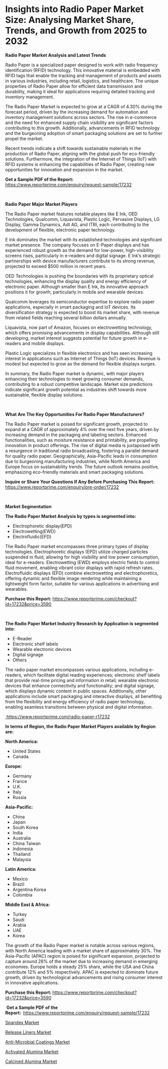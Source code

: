 <p><h1>Insights into Radio Paper Market Size: Analysing Market Share, Trends, and Growth from 2025 to 2032</h1></p><p><strong>Radio Paper Market Analysis and Latest Trends</strong></p>
<p><p>Radio Paper is a specialized paper designed to work with radio frequency identification (RFID) technology. This innovative material is embedded with RFID tags that enable the tracking and management of products and assets in various industries, including retail, logistics, and healthcare. The unique properties of Radio Paper allow for efficient data transmission and durability, making it ideal for applications requiring detailed tracking and inventory management.</p><p>The Radio Paper Market is expected to grow at a CAGR of 4.30% during the forecast period, driven by the increasing demand for automation and inventory management solutions across sectors. The rise in e-commerce and the need for enhanced supply chain visibility are significant factors contributing to this growth. Additionally, advancements in RFID technology and the burgeoning adoption of smart packaging solutions are set to further propel the market.</p><p>Recent trends indicate a shift towards sustainable materials in the production of Radio Paper, aligning with the global push for eco-friendly solutions. Furthermore, the integration of the Internet of Things (IoT) with RFID systems is enhancing the capabilities of Radio Paper, creating new opportunities for innovation and expansion in the market.</p></p>
<p><strong>Get a Sample PDF of the Report:&nbsp;</strong> <a href="https://www.reportprime.com/enquiry/request-sample/17232?utm_campaign=1842&utm_medium=2&utm_source=Github&utm_content=ia&utm_term=18032025&utm_id=radio-paper">https://www.reportprime.com/enquiry/request-sample/17232</a></p>
<p>&nbsp;</p>
<p><strong>Radio Paper Major Market Players</strong></p>
<p><p>The Radio Paper market features notable players like E Ink, OED Technologies, Qualcomm, Liquavista, Plastic Logic, Pervasive Displays, LG Display, Gamma Dynamics, Adt AG, and ITRI, each contributing to the development of flexible, electronic paper technology.</p><p>E Ink dominates the market with its established technologies and significant market presence. The company focuses on E-Paper displays and has experienced robust growth as the demand for low-power, high-visibility screens rises, particularly in e-readers and digital signage. E Ink’s strategic partnerships with device manufacturers contribute to its strong revenue, projected to exceed $500 million in recent years.</p><p>OED Technologies is pushing the boundaries with its proprietary optical technologies, enhancing the display quality and energy efficiency of electronic paper. Although smaller than E Ink, its innovative approach positions it for growth, particularly in mobile and wearable devices.</p><p>Qualcomm leverages its semiconductor expertise to explore radio paper applications, especially in smart packaging and IoT devices. Its diversification strategy is expected to boost its market share, with revenue from related fields reaching several billion dollars annually. </p><p>Liquavista, now part of Amazon, focuses on electrowetting technology, which offers promising advancements in display capabilities. Although still developing, market interest suggests potential for future growth in e-readers and mobile displays.</p><p>Plastic Logic specializes in flexible electronics and has seen increasing interest in applications such as Internet of Things (IoT) devices. Revenue is modest but expected to grow as the demand for flexible displays surges.</p><p>In summary, the Radio Paper market is dynamic, with major players enhancing their technologies to meet growing consumer demands, contributing to a robust competitive landscape. Market size predictions indicate significant growth potential as industries shift towards more sustainable, flexible display solutions.</p></p>
<p>&nbsp;</p>
<p><strong>What Are The Key Opportunities For Radio Paper Manufacturers?</strong></p>
<p><p>The Radio Paper market is poised for significant growth, projected to expand at a CAGR of approximately 4% over the next five years, driven by increasing demand in the packaging and labeling sectors. Enhanced functionalities, such as moisture resistance and printability, are propelling innovation in product offerings. The rise of digital media is juxtaposed with a resurgence in traditional radio broadcasting, fostering a parallel demand for quality radio paper. Geographically, Asia-Pacific leads in consumption due to burgeoning manufacturing industries, while North America and Europe focus on sustainability trends. The future outlook remains positive, emphasizing eco-friendly materials and smart packaging solutions.</p></p>
<p><strong>Inquire or Share Your Questions If Any Before Purchasing This Report:</strong> <a href="https://www.reportprime.com/enquiry/pre-order/17232?utm_campaign=1842&utm_medium=2&utm_source=Github&utm_content=ia&utm_term=18032025&utm_id=radio-paper">https://www.reportprime.com/enquiry/pre-order/17232</a></p>
<p>&nbsp;</p>
<p><strong>Market Segmentation</strong></p>
<p><strong>The Radio Paper Market Analysis by types is segmented into:</strong></p>
<p><ul><li>Electrophoretic display(EPD)</li><li>Electrowetting(EWD)</li><li>Electrofluidic(EFD)</li></ul></p>
<p><p>The Radio Paper market encompasses three primary types of display technologies. Electrophoretic displays (EPD) utilize charged particles suspended in fluid, allowing for high visibility and low power consumption, ideal for e-readers. Electrowetting (EWD) employs electric fields to control fluid movement, enabling vibrant color displays with rapid refresh rates. Electrofluidic displays (EFD) combine electrowetting and electrophoretics, offering dynamic and flexible image rendering while maintaining a lightweight form factor, suitable for various applications in advertising and wearables.</p></p>
<p><strong>Purchase this Report:&nbsp;</strong><a href="https://www.reportprime.com/checkout?id=17232&price=3590&utm_campaign=1842&utm_medium=2&utm_source=Github&utm_content=ia&utm_term=18032025&utm_id=radio-paper">https://www.reportprime.com/checkout?id=17232&price=3590</a></p>
<p>&nbsp;</p>
<p><strong>The Radio Paper Market Industry Research by Application is segmented into:</strong></p>
<p><ul><li>E-Reader</li><li>Electronic shelf labels</li><li>Wearable electronic devices</li><li>Digital signage</li><li>Others</li></ul></p>
<p><p>The radio paper market encompasses various applications, including e-readers, which facilitate digital reading experiences; electronic shelf labels that provide real-time pricing and information in retail; wearable electronic devices that enhance connectivity and functionality; and digital signage, which displays dynamic content in public spaces. Additionally, other applications include smart packaging and interactive displays, all benefiting from the flexibility and energy efficiency of radio paper technology, enabling seamless transitions between physical and digital information.</p></p>
<p><a href="https://www.reportprime.com/radio-paper-r17232?utm_campaign=1842&utm_medium=2&utm_source=Github&utm_content=ia&utm_term=18032025&utm_id=radio-paper">&nbsp;https://www.reportprime.com/radio-paper-r17232</a></p>
<p><strong>In terms of Region, the Radio Paper Market Players available by Region are:</strong></p>
<p>
    <p> <strong> North America: </strong>
        <ul>
            <li>United States</li>
            <li>Canada</li>
        </ul>
        </p> 
    <p> <strong> Europe: </strong>
        <ul>
            <li>Germany</li>
            <li>France</li>
            <li>U.K.</li>
            <li>Italy</li>
            <li>Russia</li>
        </ul>
        </p> 
    <p> <strong> Asia-Pacific: </strong>
        <ul>
            <li>China</li>
            <li>Japan</li>
            <li>South Korea</li>
            <li>India</li>
            <li>Australia</li>
            <li>China Taiwan</li>
            <li>Indonesia</li>
            <li>Thailand</li>
            <li>Malaysia</li>
        </ul>
        </p> 
    <p> <strong> Latin America: </strong>
        <ul>
            <li>Mexico</li>
            <li>Brazil</li>
            <li>Argentina Korea</li>
            <li>Colombia</li>
        </ul>
        </p> 
    <p> <strong> Middle East & Africa: </strong>
        <ul>
            <li>Turkey</li>
            <li>Saudi</li>
            <li>Arabia</li>
            <li>UAE</li>
            <li>Korea</li>
        </ul>
    </p>
    </p>
<p><p>The growth of the Radio Paper market is notable across various regions, with North America leading with a market share of approximately 30%. The Asia-Pacific (APAC) region is poised for significant expansion, projected to capture around 28% of the market due to increasing demand in emerging economies. Europe holds a steady 25% share, while the USA and China contribute 12% and 5% respectively. APAC is expected to dominate future growth, driven by technological advancements and rising consumer interest in innovative applications.</p></p>
<p><strong>Purchase this Report: </strong><a href="https://www.reportprime.com/checkout?id=17232&price=3590&utm_campaign=1842&utm_medium=2&utm_source=Github&utm_content=ia&utm_term=18032025&utm_id=radio-paper">https://www.reportprime.com/checkout?id=17232&price=3590</a></p>
<p>&nbsp;<strong>Get a Sample PDF of the Report:&nbsp;&nbsp;</strong><a href="https://www.reportprime.com/enquiry/request-sample/17232?utm_campaign=1842&utm_medium=2&utm_source=Github&utm_content=ia&utm_term=18032025&utm_id=radio-paper">https://www.reportprime.com/enquiry/request-sample/17232</a></p>
<p><strong></strong></p>
<p><p><a href="https://github.com/buseknoden2b/Market-Research-Report-List-1/blob/main/spandex-market.md?utm_campaign=1842&utm_medium=2&utm_source=Github&utm_content=ia&utm_term=18032025&utm_id=radio-paper">Spandex Market</a></p><p><a href="https://github.com/bauldlimle6h/Market-Research-Report-List-1/blob/main/release-liners-market.md?utm_campaign=1842&utm_medium=2&utm_source=Github&utm_content=ia&utm_term=18032025&utm_id=radio-paper">Release Liners Market</a></p><p><a href="https://github.com/heinslakey2x/Market-Research-Report-List-1/blob/main/anti-microbial-coatings-market.md?utm_campaign=1842&utm_medium=2&utm_source=Github&utm_content=ia&utm_term=18032025&utm_id=radio-paper">Anti-Microbial Coatings Market</a></p><p><a href="https://github.com/makzzochil/Market-Research-Report-List-1/blob/main/activated-alumina-market.md?utm_campaign=1842&utm_medium=2&utm_source=Github&utm_content=ia&utm_term=18032025&utm_id=radio-paper">Activated Alumina Market</a></p><p><a href="https://github.com/gitfwelday/Market-Research-Report-List-1/blob/main/calcined-alumina-market.md?utm_campaign=1842&utm_medium=2&utm_source=Github&utm_content=ia&utm_term=18032025&utm_id=radio-paper">Calcined Alumina Market</a></p></p>